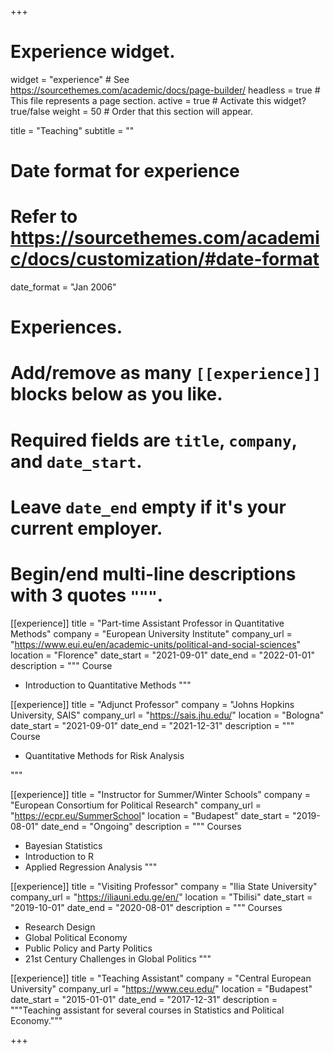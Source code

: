 +++
# Experience widget.
widget = "experience"  # See https://sourcethemes.com/academic/docs/page-builder/
headless = true  # This file represents a page section.
active = true  # Activate this widget? true/false
weight = 50  # Order that this section will appear.

title = "Teaching"
subtitle = ""

# Date format for experience
#   Refer to https://sourcethemes.com/academic/docs/customization/#date-format
date_format = "Jan 2006"

# Experiences.
#   Add/remove as many `[[experience]]` blocks below as you like.
#   Required fields are `title`, `company`, and `date_start`.
#   Leave `date_end` empty if it's your current employer.
#   Begin/end multi-line descriptions with 3 quotes `"""`.



  [[experience]]
  title = "Part-time Assistant Professor in Quantitative Methods"
  company = "European University Institute"
  company_url = "https://www.eui.eu/en/academic-units/political-and-social-sciences"
  location = "Florence"
  date_start = "2021-09-01"
  date_end = "2022-01-01"
  description = """
  Course

  * Introduction to Quantitative Methods
  """


  [[experience]]
  title = "Adjunct Professor"
  company = "Johns Hopkins University, SAIS"
  company_url = "https://sais.jhu.edu/"
  location = "Bologna"
  date_start = "2021-09-01"
  date_end = "2021-12-31"
  description = """
  Course

  * Quantitative Methods for Risk Analysis
  
  """



[[experience]]
  title = "Instructor for Summer/Winter Schools"
  company = "European Consortium for Political Research"
  company_url = "https://ecpr.eu/SummerSchool"
  location = "Budapest"
  date_start = "2019-08-01"
  date_end = "Ongoing"
  description = """
  Courses
  
  * Bayesian Statistics
  * Introduction to R
  * Applied Regression Analysis
  """


[[experience]]
  title = "Visiting Professor"
  company = "Ilia State University"
  company_url = "https://iliauni.edu.ge/en/"
  location = "Tbilisi"
  date_start = "2019-10-01"
  date_end = "2020-08-01"
  description = """
  Courses
  
  * Research Design
  * Global Political Economy
  * Public Policy and Party Politics
  * 21st Century Challenges in Global Politics
  """
  
  
[[experience]]
  title = "Teaching Assistant"
  company = "Central European University"
  company_url = "https://www.ceu.edu/"
  location = "Budapest"
  date_start = "2015-01-01"
  date_end = "2017-12-31"
  description = """Teaching assistant for several courses in Statistics and Political Economy."""
  
  
  
+++
